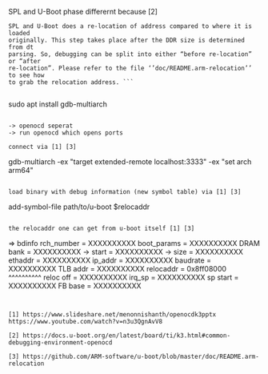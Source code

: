 
SPL and U-Boot phase differernt because [2]


```
SPL and U-Boot does a re-location of address compared to where it is loaded
originally. This step takes place after the DDR size is determined from dt
parsing. So, debugging can be split into either “before re-location” or “after
re-location”. Please refer to the file ‘’doc/README.arm-relocation’’ to see how
to grab the relocation address. ```


```
  sudo apt install gdb-multiarch
```

-> openocd seperat
-> run openocd which opens ports

connect via [1] [3]

```
  gdb-multiarch -ex "target extended-remote localhost:3333" -ex "set arch arm64"
```

load binary with debug information (new symbol table) via [1] [3]

```
  add-symbol-file path/to/u-boot $relocaddr
```

the relocaddr one can get from u-boot itself [1] [3]

```
 => bdinfo
rch_number = XXXXXXXXXX
boot_params = XXXXXXXXXX
DRAM bank   = XXXXXXXXXX
-> start    = XXXXXXXXXX
-> size     = XXXXXXXXXX
ethaddr     = XXXXXXXXXX
ip_addr     = XXXXXXXXXX
baudrate    = XXXXXXXXXX
TLB addr    = XXXXXXXXXX
relocaddr   = 0x8ff08000
	      ^^^^^^^^^^
reloc off   = XXXXXXXXXX
irq_sp	    = XXXXXXXXXX
sp start    = XXXXXXXXXX
FB base     = XXXXXXXXXX
```


[1] https://www.slideshare.net/menonnishanth/openocdk3pptx
https://www.youtube.com/watch?v=n3u3QgnAvV8

[2] https://docs.u-boot.org/en/latest/board/ti/k3.html#common-debugging-environment-openocd

[3] https://github.com/ARM-software/u-boot/blob/master/doc/README.arm-relocation


